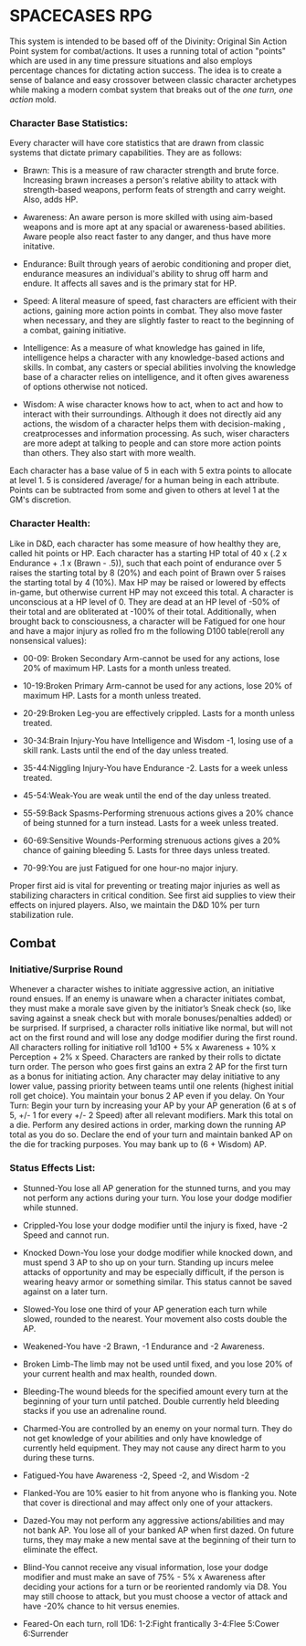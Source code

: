 SPACECASES RPG
==============

This system is intended to be based off of the Divinity: Original Sin Action Point system for combat/actions. It uses a running total of action "points" which are used in any time pressure situations and also employs percentage chances for dictating action success. The idea is to create a sense of balance and easy crossover between classic character archetypes while making a modern combat system that breaks out of the *one turn, one action* mold.


### Character Base Statistics:
Every character will have core statistics that are drawn from classic systems that dictate primary capabilities. They are as follows:

* Brawn: This is a measure of raw character strength and brute force. Increasing brawn increases a person's relative ability to attack with strength-based weapons, perform feats of strength and carry weight. Also, adds HP.

* Awareness: An aware person is more skilled with using aim-based weapons and is more apt at any spacial or awareness-based abilities. Aware people also react faster to any danger, and thus have more initative.

* Endurance: Built through years of aerobic conditioning and proper diet, endurance measures an individual's ability to shrug off harm and endure. It affects all saves and is the primary stat for HP.

* Speed: A literal measure of speed, fast characters are efficient with their actions, gaining more action points in combat. They also move faster when necessary, and they are slightly faster to react to the beginning of a combat, gaining initiative.

* Intelligence: As a measure of what knowledge has gained in life, intelligence helps a character with any knowledge-based actions and skills. In combat, any casters or special abilities involving the knowledge base of a character relies on intelligence, and it often gives awareness of options otherwise not noticed.

* Wisdom: A wise character knows how to act, when to act and how to interact with their surroundings. Although it does not directly aid any actions, the wisdom of a character helps them with decision-making , creatprocesses and information processing. As such, wiser characters are more adept at talking to people and can store more action points than others. They also start with more wealth.


Each character has a base value of 5 in each with 5 extra points to allocate at level 1. 5 is considered /average/ for a human being in each attribute. Points can be subtracted from some and given to others at level 1 at the GM's discretion.

### Character Health:
Like in D&D, each character has some measure of how healthy they are, called hit points or HP. Each character has a starting HP total of 40 x (.2 x Endurance + .1 x (Brawn - .5)), such that each point of endurance over 5 raises the starting total by 8 (20%) and each point of Brawn over 5 raises the starting total by 4 (10%). Max HP may be raised or lowered by effects in-game, but otherwise current HP may not exceed this total. A character is unconscious at a HP level of 0. They are dead at an HP level of -50% of their total and are obliterated at -100% of their total. Additionally, when brought back to consciousness, a character will be Fatigued for one hour and have a major injury as rolled fro
m the following D100 table(reroll any nonsensical values):

* 00-09: Broken Secondary Arm-cannot be used for any actions, lose 20% of maximum HP. Lasts for a month unless treated.

* 10-19:Broken Primary Arm-cannot be used for any actions, lose 20% of maximum HP. Lasts for a month unless treated.

* 20-29:Broken Leg-you are effectively crippled. Lasts for a month unless treated.

* 30-34:Brain Injury-You have Intelligence and Wisdom -1, losing use of a skill rank. Lasts until the end of the day unless treated.

* 35-44:Niggling Injury-You have Endurance -2. Lasts for a week unless treated.
* 45-54:Weak-You are weak until the end of the day unless treated.
* 55-59:Back Spasms-Performing strenuous actions gives a 20% chance of being stunned for a turn instead. Lasts for a week unless treated.
* 60-69:Sensitive Wounds-Performing strenuous actions gives a 20% chance of gaining bleeding 5. Lasts for three days unless treated.
* 70-99:You are just Fatigued for one hour-no major injury.

Proper first aid is vital for preventing or treating major injuries as well as stabilizing characters in critical condition. See first aid supplies to view their effects on injured players. Also, we maintain the D&D 10% per turn stabilization rule.


## Combat
### Initiative/Surprise Round

Whenever a character wishes to initiate aggressive action, an initiative round ensues. If an enemy is unaware when a character initiates combat, they must make a morale save given by the initiator’s Sneak check (so, like saving against a sneak check but with morale bonuses/penalties added) or be surprised. If surprised, a character rolls initiative like normal, but will not act on the first round and will lose any dodge modifier during the first round. All characters rolling for initiative roll 1d100 + 5% x Awareness + 10% x Perception + 2% x Speed. Characters are ranked by their rolls to dictate turn order. The person who goes first gains an extra 2 AP for the first turn as a bonus for initiating action. Any character may delay initiative to any lower value, passing priority between teams until one relents (highest initial roll get choice). You maintain your bonus 2 AP even if you delay.
On Your Turn:
Begin your turn by increasing your AP by your AP generation (6 at s of 5, +/- 1 for every +/- 2 Speed) after all relevant modifiers. Mark this total on a die. Perform any desired actions in order, marking down the running AP total as you do so. Declare the end of your turn and maintain banked AP on the die for tracking purposes. You may bank up to (6 + Wisdom) AP.

### Status Effects List:
* Stunned-You lose all AP generation for the stunned turns, and you may not perform any actions during your turn. You lose your dodge modifier while stunned.

* Crippled-You lose your dodge modifier until the injury is fixed, have -2 Speed and cannot run.

* Knocked Down-You lose your dodge modifier while knocked down, and must spend 3 AP to sho up on your turn. Standing up incurs melee attacks of opportunity and may be especially difficult, if the person is wearing heavy armor or something similar. This status cannot be saved against on a later turn.

* Slowed-You lose one third of your AP generation each turn while slowed, rounded to the nearest. Your movement also costs double the AP.

* Weakened-You have -2 Brawn, -1 Endurance and -2 Awareness.

* Broken Limb-The limb may not be used until fixed, and you lose 20% of your current health and max health, rounded down.

* Bleeding-The wound bleeds for the specified amount every turn at the beginning of your turn until patched. Double currently held bleeding stacks if you use an adrenaline round.

* Charmed-You are controlled by an enemy on your normal turn. They do not get knowledge of your abilities and only have knowledge of currently held equipment. They may not cause any direct harm to you during these turns.

* Fatigued-You have Awareness -2, Speed -2, and Wisdom -2

* Flanked-You are 10% easier to hit from anyone who is flanking you. Note that cover is directional and may affect only one of your attackers.

* Dazed-You may not perform any aggressive actions/abilities and may not bank AP. You lose all of your banked AP when first dazed. On future turns, they may make a new mental save at the beginning of their turn to eliminate the effect.

* Blind-You cannot receive any visual information, lose your dodge modifier and must make an save of 75% - 5% x Awareness after deciding your actions for a turn or be reoriented randomly via D8. You may still choose to attack, but you must choose a vector of attack and have -20% chance to hit versus enemies.

* Feared-On each turn, roll 1D6: 1-2:Fight frantically 3-4:Flee 5:Cower 6:Surrender

